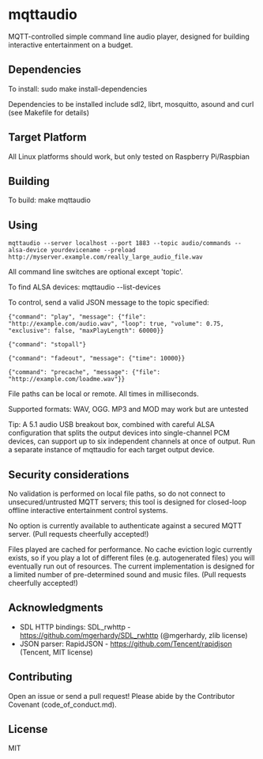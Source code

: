 # mqttaudio
MQTT-controlled simple command line audio player, designed for building interactive entertainment on a budget.

## Dependencies
To install:  sudo make install-dependencies

Dependencies to be installed include sdl2, librt, mosquitto, asound and curl (see Makefile for details)

## Target Platform
All Linux platforms should work, but only tested on Raspberry Pi/Raspbian

## Building
To build:  make mqttaudio

## Using
    mqttaudio --server localhost --port 1883 --topic audio/commands --alsa-device yourdevicename --preload http://myserver.example.com/really_large_audio_file.wav

All command line switches are optional except 'topic'.

To find ALSA devices:  mqttaudio --list-devices

To control, send a valid JSON message to the topic specified:

    {"command": "play", "message": {"file": "http://example.com/audio.wav", "loop": true, "volume": 0.75, "exclusive": false, "maxPlayLength": 60000}}

    {"command": "stopall"}

    {"command": "fadeout", "message": {"time": 10000}}

    {"command": "precache", "message": {"file": "http://example.com/loadme.wav"}}

File paths can be local or remote.
All times in milliseconds.

Supported formats: WAV, OGG.  MP3 and MOD may work but are untested

Tip:  A 5.1 audio USB breakout box, combined with careful ALSA configuration that splits the output devices into single-channel PCM devices, can support up to six independent channels at once of output.  Run a separate instance of mqttaudio for each target output device.

## Security considerations
No validation is performed on local file paths, so do not connect to unsecured/untrusted MQTT servers; this tool is designed for closed-loop offline interactive entertainment control systems.

No option is currently available to authenticate against a secured MQTT server.  (Pull requests cheerfully accepted!)

Files played are cached for performance.  No cache eviction logic currently exists, so if you play a lot of different files (e.g. autogenerated files) you will eventually run out of resources.  The current implementation is designed for a limited number of pre-determined sound and music files.  (Pull requests cheerfully accepted!)

## Acknowledgments
- SDL HTTP bindings:  SDL_rwhttp - https://github.com/mgerhardy/SDL_rwhttp (@mgerhardy, zlib license)
- JSON parser:  RapidJSON - https://github.com/Tencent/rapidjson (Tencent, MIT license)

## Contributing
Open an issue or send a pull request!
Please abide by the Contributor Covenant (code_of_conduct.md).

## License
MIT
